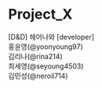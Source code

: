 # Project_X
[D&amp;D] 헤어나와 
[developer]  
         홍윤영(@yoonyoung97)  
         김리나(@rina214)  
         최세영(@seyoung4503)  
         김민성(@neroil714)  











